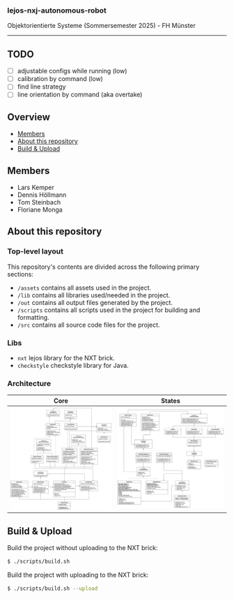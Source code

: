 <h3>lejos-nxj-autonomous-robot</h3>
<p>Objektorientierte Systeme (Sommersemester 2025) - FH Münster</p>

---

## TODO

- [ ] adjustable configs while running (low)
- [ ] calibration by command (low)
- [ ] find line strategy
- [ ] line orientation by command (aka overtake)

## Overview

- [Members](https://github.com/fh-dualies/lejos-nxj-autonomous-robot#members)
- [About this repository](https://github.com/fh-dualies/lejos-nxj-autonomous-robot#about-this-repository)
- [Build & Upload](https://github.com/fh-dualies/lejos-nxj-autonomous-robot#build--upload)

## Members

- Lars Kemper
- Dennis Höllmann
- Tom Steinbach
- Floriane Monga

## About this repository

### Top-level layout

This repository's contents are divided across the following primary sections:

- `/assets` contains all assets used in the project.
- `/lib` contains all libraries used/needed in the project.
- `/out` contains all output files generated by the project.
- `/scripts` contains all scripts used in the project for building and formatting.
- `/src` contains all source code files for the project.

### Libs

- `nxt` lejos library for the NXT brick.
- `checkstyle` checkstyle library for Java.

### Architecture

|                               Core                                |                                States                                 |
|:-----------------------------------------------------------------:|:---------------------------------------------------------------------:|
| ![core](/assets/diagrams/class-diagram/core-class-diagram.drawio.svg?raw=true) | ![states](/assets/diagrams/class-diagram/states-class-diagram.drawio.svg?raw=true) |

## Build & Upload

Build the project without uploading to the NXT brick:

```sh
$ ./scripts/build.sh
```

Build the project with uploading to the NXT brick:

```sh
$ ./scripts/build.sh --upload
```